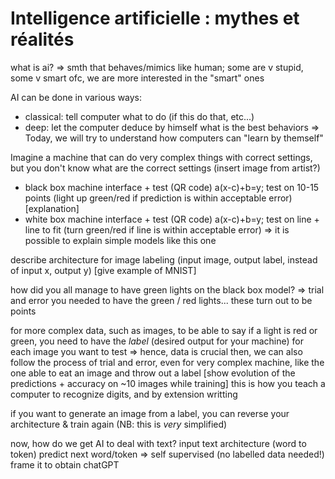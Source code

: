 # Intelligence artificielle : mythes et réalités

what is ai?
=> smth that behaves/mimics like human; some are v stupid, some v smart
ofc, we are more interested in the "smart" ones

AI can be done in various ways:
- classical: tell computer what to do (if this do that, etc...)
- deep: let the computer deduce by himself what is the best behaviors
=> Today, we will try to understand how computers can "learn by themself"

Imagine a machine that can do very complex things with correct settings, but you don't know what are the correct settings (insert image from artist?)
- black box machine interface + test (QR code) a(x-c)+b=y; test on 10-15 points (light up green/red if prediction is within acceptable error)
[explanation]
- white box machine interface + test (QR code) a(x-c)+b=y; test on line + line to fit (turn green/red if line is within acceptable error)
=> it is possible to explain simple models like this one

describe architecture for image labeling (input image, output label, instead of input x, output y)
[give example of MNIST]

how did you all manage to have green lights on the black box model?
=> trial and error
you needed to have the green / red lights... these turn out to be points

for more complex data, such as images, to be able to say if a light is red or green, you need to have the *label* (desired output for your machine) for each image you want to test
=> hence, data is crucial
then, we can also follow the process of trial and error, even for very complex machine, like the one able to eat an image and throw out a label
[show evolution of the predictions + accuracy on ~10 images while training]
this is how you teach a computer to recognize digits, and by extension writting

if you want to generate an image from a label, you can reverse your architecture & train again (NB: this is *very* simplified)

now, how do we get AI to deal with text?
input text architecture (word to token)
predict next word/token => self supervised (no labelled data needed!)
frame it to obtain chatGPT